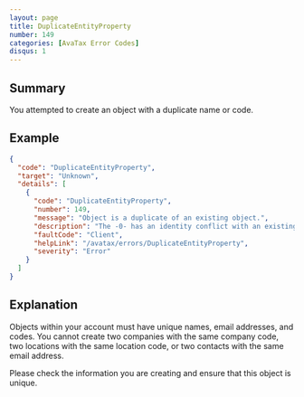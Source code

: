 ```yaml
---
layout: page
title: DuplicateEntityProperty
number: 149
categories: [AvaTax Error Codes]
disqus: 1
---
```


## Summary

You attempted to create an object with a duplicate name or code.

## Example

```json
{
  "code": "DuplicateEntityProperty",
  "target": "Unknown",
  "details": [
    {
      "code": "DuplicateEntityProperty",
      "number": 149,
      "message": "Object is a duplicate of an existing object.",
      "description": "The -0- has an identity conflict with an existing object. Please rename the object and try again.",
      "faultCode": "Client",
      "helpLink": "/avatax/errors/DuplicateEntityProperty",
      "severity": "Error"
    }
  ]
}
```

## Explanation

Objects within your account must have unique names, email addresses, and codes.  You cannot create two companies with the same company code, two locations with the same location code, or two contacts with the same email address.

Please check the information you are creating and ensure that this object is unique.

